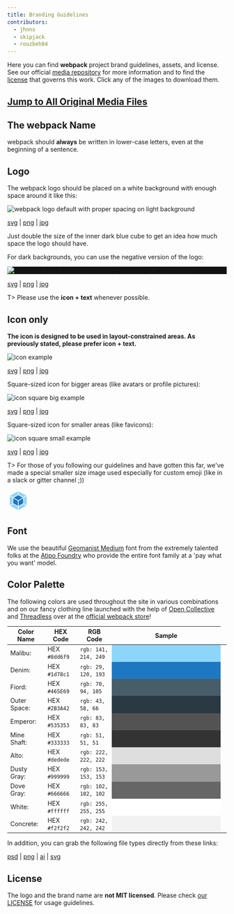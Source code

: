 ```yaml
---
title: Branding Guidelines
contributors:
  - jhnns
  - skipjack
  - rouzbeh84
---
```


Here you can find **webpack** project brand guidelines, assets, and license. See our official [media repository](https://github.com/webpack/media) for more information and to find the [license](https://github.com/webpack/media/blob/master/LICENSE) that governs this work. Click any of the images to download them.

## [Jump to All Original Media Files](https://github.com/webpack/media)

## The webpack Name

webpack should **always** be written in lower-case letters, even at the beginning of a sentence.

## Logo

The webpack logo should be placed on a white background with enough space around it like this:

<img src="https://github.com/webpack/media/blob/master/logo/logo-on-white-bg.png?raw=true" alt="webpack logo default with proper spacing on light background" />

[svg](https://github.com/webpack/media/blob/master/logo/logo-on-white-bg.svg) | [png](https://github.com/webpack/media/blob/master/logo/logo-on-white-bg.png) | [jpg](https://github.com/webpack/media/blob/master/logo/logo-on-white-bg.jpg)

Just double the size of the inner dark blue cube to get an idea how much space the logo should have.

For dark backgrounds, you can use the negative version of the logo:

<div style="display: block; background: #111;">
  <img src="https://github.com/webpack/media/blob/master/logo/logo-on-dark-bg.png?raw=true" alt="webpack logo default with proper spacing on light background" />
</div>

[svg](https://github.com/webpack/media/blob/master/logo/logo-on-dark-bg.svg) | [png](https://github.com/webpack/media/blob/master/logo/logo-on-dark-bg.png) | [jpg](https://github.com/webpack/media/blob/master/logo/logo-on-dark-bg.jpg)

T> Please use the **icon + text** whenever possible.

## Icon only

**The icon is designed to be used in layout-constrained areas. As previously stated, please prefer icon + text.**

<img src="https://github.com/webpack/media/blob/master/logo/icon.png?raw=true" width="250" alt="icon example">

[svg](https://github.com/webpack/media/blob/master/logo/icon.svg) | [png](https://github.com/webpack/media/blob/master/logo/icon.png) | [jpg](https://github.com/webpack/media/blob/master/logo/icon.jpg)

Square-sized icon for bigger areas (like avatars or profile pictures):

<img src="https://github.com/webpack/media/blob/master/logo/icon-square-big.png?raw=true" width="250" alt="icon square big example">

[svg](https://github.com/webpack/media/blob/master/logo/icon-square-big.svg) | [png](https://github.com/webpack/media/blob/master/logo/icon-square-big.png) | [jpg](https://github.com/webpack/media/blob/master/logo/icon-square-big.jpg)

Square-sized icon for smaller areas (like favicons):

<img src="https://github.com/webpack/media/blob/master/logo/icon-square-small.png?raw=true" width="50" alt="icon square small example">

[svg](https://github.com/webpack/media/blob/master/logo/icon-square-small.svg) | [png](https://github.com/webpack/media/blob/master/logo/icon-square-small.png) | [jpg](https://github.com/webpack/media/blob/master/logo/icon-square-small.jpg)

T> For those of you following our guidelines and have gotten this far, we've made a special smaller size image used especially for custom emoji (like in a slack or gitter channel ;))

<img src="./assets/icon-square-small-slack.png" width="50" alt="icon square small example">

## Font

We use the beautiful [Geomanist Medium](http://geomanist.com/) font from the extremely talented folks at the [Atipo Foundry](http://atipofoundry.com/) who provide the entire font family at a 'pay what you want' model.

## Color Palette

The following colors are used throughout the site in various combinations and on our fancy clothing line launched with the help of [Open Collective](http://opencollective.com) and [Threadless](https://medium.com/u/840563ee2a56) over at the [official webpack store](https://webpack.threadless.com/collections/the-final-release-collection/)!

| Color Name | HEX Code | RGB Code | Sample |
|--- |--- |--- |---
| Malibu: | HEX `#8dd6f9` | `rgb: 141, 214, 249` <td style="background-color: #8dd6f9; height: 25px; width: 250px; margin: 0; padding: 0;"></td>
| Denim: | HEX `#1d78c1` | `rgb: 29, 120, 193` <td style="background-color: #1d78c1; height: 25px; width: 250px; margin: 0; padding: 0;"></td>
| Fiord: | HEX `#465E69` | `rgb: 70, 94, 105` <td style="background-color: #465E69; height: 25px; width: 250px; margin: 0; padding: 0;"></td>
| Outer Space: | HEX `#2B3A42` | `rgb: 43, 58, 66` <td style="background-color: #2B3A42; height: 25px; width: 250px; margin: 0; padding: 0;"></td>
| Emperor: | HEX `#535353` | `rgb: 83, 83, 83` <td style="background-color: #535353; height: 25px; width: 250px; margin: 0; padding: 0;"></td>
| Mine Shaft: | HEX `#333333` | `rgb: 51, 51, 51` <td style="background-color: #333333; height: 25px; width: 250px; margin: 0; padding: 0;"></td>
| Alto: | HEX `#dedede` | `rgb: 222, 222, 222` <td style="background-color: #dedede; height: 25px; width: 250px; margin: 0; padding: 0;"></td>
| Dusty Gray: | HEX `#999999` | `rgb: 153, 153, 153` <td style="background-color: #999999; height: 25px; width: 250px; margin: 0; padding: 0;"></td>
| Dove Gray: | HEX `#666666` | `rgb: 102, 102, 102` <td style="background-color: #666666; height: 25px; width: 250px; margin: 0; padding: 0;"></td>
| White: | HEX `#ffffff` | `rgb: 255, 255, 255` <td style="background-color: #ffffff; height: 25px; width: 250px; margin: 0; padding: 0;"></td>
| Concrete: | HEX `#f2f2f2` | `rgb: 242, 242, 242` <td style="background-color: #f2f2f2; height: 25px; width: 250px; margin: 0; padding: 0;"></td>

In addition, you can grab the following file types directly from these links:

[psd](https://raw.githubusercontent.com/webpack/media/master/design/webpack-palette.psd) | [png](https://raw.githubusercontent.com/webpack/media/master/design/webpack-palette.png)
 | [ai](https://raw.githubusercontent.com/webpack/media/master/design/webpack-palette.ai) | [svg](https://raw.githubusercontent.com/webpack/media/master/design/webpack-palette.svg)

## License

The logo and the brand name are **not MIT licensed**. Please check [our LICENSE](https://github.com/webpack/media/blob/master/LICENSE) for usage guidelines.
